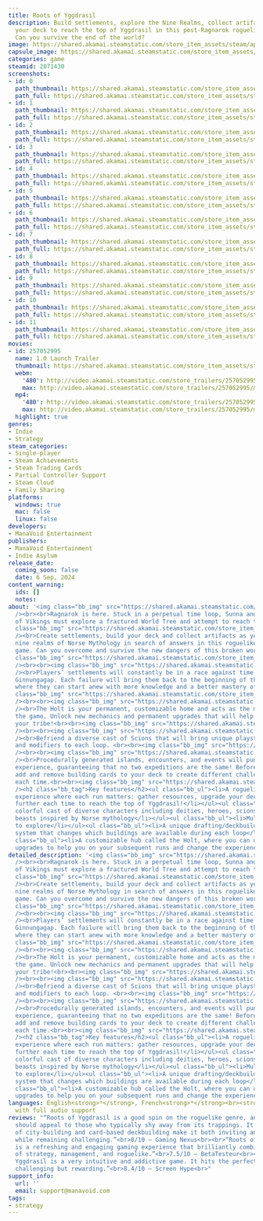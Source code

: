 ```yaml
---
title: Roots of Yggdrasil
description: Build settlements, explore the Nine Realms, collect artifacts and upgrade
  your deck to reach the top of Yggdrasil in this post-Ragnarok roguelike city-builder!
  Can you survive the end of the world?
image: https://shared.akamai.steamstatic.com/store_item_assets/steam/apps/2071430/header.jpg?t=1727125421
capsule_image: https://shared.akamai.steamstatic.com/store_item_assets/steam/apps/2071430/capsule_231x87.jpg?t=1727125421
categories: game
steamid: 2071430
screenshots:
- id: 0
  path_thumbnail: https://shared.akamai.steamstatic.com/store_item_assets/steam/apps/2071430/ss_50a084941aefad64758fcb87577105410f6a3932.600x338.jpg?t=1727125421
  path_full: https://shared.akamai.steamstatic.com/store_item_assets/steam/apps/2071430/ss_50a084941aefad64758fcb87577105410f6a3932.1920x1080.jpg?t=1727125421
- id: 1
  path_thumbnail: https://shared.akamai.steamstatic.com/store_item_assets/steam/apps/2071430/ss_31acdab31eb97d47a893e1fe9ab086b274c26d84.600x338.jpg?t=1727125421
  path_full: https://shared.akamai.steamstatic.com/store_item_assets/steam/apps/2071430/ss_31acdab31eb97d47a893e1fe9ab086b274c26d84.1920x1080.jpg?t=1727125421
- id: 2
  path_thumbnail: https://shared.akamai.steamstatic.com/store_item_assets/steam/apps/2071430/ss_961390247835df6dadde418bff509c5033078e6c.600x338.jpg?t=1727125421
  path_full: https://shared.akamai.steamstatic.com/store_item_assets/steam/apps/2071430/ss_961390247835df6dadde418bff509c5033078e6c.1920x1080.jpg?t=1727125421
- id: 3
  path_thumbnail: https://shared.akamai.steamstatic.com/store_item_assets/steam/apps/2071430/ss_7e73e158ca3ed35b6fa0452ec47469e92fdc5eac.600x338.jpg?t=1727125421
  path_full: https://shared.akamai.steamstatic.com/store_item_assets/steam/apps/2071430/ss_7e73e158ca3ed35b6fa0452ec47469e92fdc5eac.1920x1080.jpg?t=1727125421
- id: 4
  path_thumbnail: https://shared.akamai.steamstatic.com/store_item_assets/steam/apps/2071430/ss_c2f86bace263f054cd4390cf53e8e460385844de.600x338.jpg?t=1727125421
  path_full: https://shared.akamai.steamstatic.com/store_item_assets/steam/apps/2071430/ss_c2f86bace263f054cd4390cf53e8e460385844de.1920x1080.jpg?t=1727125421
- id: 5
  path_thumbnail: https://shared.akamai.steamstatic.com/store_item_assets/steam/apps/2071430/ss_e9148af7c07b5b151e42ffa5246c6ee7fc870054.600x338.jpg?t=1727125421
  path_full: https://shared.akamai.steamstatic.com/store_item_assets/steam/apps/2071430/ss_e9148af7c07b5b151e42ffa5246c6ee7fc870054.1920x1080.jpg?t=1727125421
- id: 6
  path_thumbnail: https://shared.akamai.steamstatic.com/store_item_assets/steam/apps/2071430/ss_afb24a1d4aaeb16f44b5dbfe2e2694a3999953ac.600x338.jpg?t=1727125421
  path_full: https://shared.akamai.steamstatic.com/store_item_assets/steam/apps/2071430/ss_afb24a1d4aaeb16f44b5dbfe2e2694a3999953ac.1920x1080.jpg?t=1727125421
- id: 7
  path_thumbnail: https://shared.akamai.steamstatic.com/store_item_assets/steam/apps/2071430/ss_267a06500863912762d50290a8f3a485bc425edf.600x338.jpg?t=1727125421
  path_full: https://shared.akamai.steamstatic.com/store_item_assets/steam/apps/2071430/ss_267a06500863912762d50290a8f3a485bc425edf.1920x1080.jpg?t=1727125421
- id: 8
  path_thumbnail: https://shared.akamai.steamstatic.com/store_item_assets/steam/apps/2071430/ss_e4220b6573f05a74aa2f13f400cac2b17e88027c.600x338.jpg?t=1727125421
  path_full: https://shared.akamai.steamstatic.com/store_item_assets/steam/apps/2071430/ss_e4220b6573f05a74aa2f13f400cac2b17e88027c.1920x1080.jpg?t=1727125421
- id: 9
  path_thumbnail: https://shared.akamai.steamstatic.com/store_item_assets/steam/apps/2071430/ss_4a1f2d54ea8839cd11a94f5e58cb074ca3fb5c16.600x338.jpg?t=1727125421
  path_full: https://shared.akamai.steamstatic.com/store_item_assets/steam/apps/2071430/ss_4a1f2d54ea8839cd11a94f5e58cb074ca3fb5c16.1920x1080.jpg?t=1727125421
- id: 10
  path_thumbnail: https://shared.akamai.steamstatic.com/store_item_assets/steam/apps/2071430/ss_21b3f19aad5a333ae2a2a860ca41a76dd56485d6.600x338.jpg?t=1727125421
  path_full: https://shared.akamai.steamstatic.com/store_item_assets/steam/apps/2071430/ss_21b3f19aad5a333ae2a2a860ca41a76dd56485d6.1920x1080.jpg?t=1727125421
- id: 11
  path_thumbnail: https://shared.akamai.steamstatic.com/store_item_assets/steam/apps/2071430/ss_306539a5291ce52334c5e8eda1d8b11a95f9ca2c.600x338.jpg?t=1727125421
  path_full: https://shared.akamai.steamstatic.com/store_item_assets/steam/apps/2071430/ss_306539a5291ce52334c5e8eda1d8b11a95f9ca2c.1920x1080.jpg?t=1727125421
movies:
- id: 257052995
  name: 1.0 Launch Trailer
  thumbnail: https://shared.akamai.steamstatic.com/store_item_assets/steam/apps/257052995/movie.293x165.jpg?t=1725644588
  webm:
    '480': http://video.akamai.steamstatic.com/store_trailers/257052995/movie480_vp9.webm?t=1725644588
    max: http://video.akamai.steamstatic.com/store_trailers/257052995/movie_max_vp9.webm?t=1725644588
  mp4:
    '480': http://video.akamai.steamstatic.com/store_trailers/257052995/movie480.mp4?t=1725644588
    max: http://video.akamai.steamstatic.com/store_trailers/257052995/movie_max.mp4?t=1725644588
  highlight: true
genres:
- Indie
- Strategy
steam_categories:
- Single-player
- Steam Achievements
- Steam Trading Cards
- Partial Controller Support
- Steam Cloud
- Family Sharing
platforms:
  windows: true
  mac: false
  linux: false
developers:
- ManaVoid Entertainment
publishers:
- ManaVoid Entertainment
- Indie Asylum
release_date:
  coming_soon: false
  date: 6 Sep, 2024
content_warning:
  ids: []
  notes:
about: '<img class="bb_img" src="https://shared.akamai.steamstatic.com/store_item_assets/steam/apps/2071430/extras/Essai_About_2.gif?t=1727125421"
  /><br><br>Ragnarok is here. Stuck in a perpetual time loop, Sunna and her tribe
  of Vikings must explore a fractured World Tree and attempt to reach the top of Yggdrasil.<br><br><img
  class="bb_img" src="https://shared.akamai.steamstatic.com/store_item_assets/steam/apps/2071430/extras/Title_1_copie_2.png?t=1727125421"
  /><br>Create settlements, build your deck and collect artifacts as you explore the
  nine realms of Norse Mythology in search of answers in this roguelike city-building
  game. Can you overcome and survive the new dangers of this broken world?<br><br><img
  class="bb_img" src="https://shared.akamai.steamstatic.com/store_item_assets/steam/apps/2071430/extras/BUILD.gif?t=1727125421"
  /><br><br><img class="bb_img" src="https://shared.akamai.steamstatic.com/store_item_assets/steam/apps/2071430/extras/Title_2_copie_2.png?t=1727125421"
  /><br>Players’ settlements will constantly be in a race against time to avoid the
  Ginnungagap. Each failure will bring them back to the beginning of their adventure,
  where they can start anew with more knowledge and a better mastery of the game mechanics.<br><br><img
  class="bb_img" src="https://shared.akamai.steamstatic.com/store_item_assets/steam/apps/2071430/extras/Ginnungagap.gif?t=1727125421"
  /><br><br><img class="bb_img" src="https://shared.akamai.steamstatic.com/store_item_assets/steam/apps/2071430/extras/Title_3_copie_2.png?t=1727125421"
  /><br>The Holt is your permanent, customizable home and acts as the main hub of
  the game. Unlock new mechanics and permanent upgrades that will help you rebuild
  your tribe!<br><br><img class="bb_img" src="https://shared.akamai.steamstatic.com/store_item_assets/steam/apps/2071430/extras/TheHolt.gif?t=1727125421"
  /><br><br><img class="bb_img" src="https://shared.akamai.steamstatic.com/store_item_assets/steam/apps/2071430/extras/Title_4_copie_2__1_.png?t=1727125421"
  /><br>Befriend a diverse cast of Scions that will bring unique playstyles, bonus
  and modifiers to each loop. <br><br><img class="bb_img" src="https://shared.akamai.steamstatic.com/store_item_assets/steam/apps/2071430/extras/ScionsBanner2.png?t=1727125421"
  /><br><br><img class="bb_img" src="https://shared.akamai.steamstatic.com/store_item_assets/steam/apps/2071430/extras/Title_5_copie_2.png?t=1727125421"
  /><br>Procedurally generated islands, encounters, and events will punctuate your
  experience, guaranteeing that no two expeditions are the same! Before each run,
  add and remove building cards to your deck to create different challenges and opportunities
  each time.<br><br><img class="bb_img" src="https://shared.akamai.steamstatic.com/store_item_assets/steam/apps/2071430/extras/EVENT.gif?t=1727125421"
  /><h2 class="bb_tag">Key features</h2><ul class="bb_ul"><li>A roguelike city-builder
  experience where each run matters: gather resources, upgrade your deck, and progress
  further each time to reach the top of Yggdrasil!</li></ul><ul class="bb_ul"><li>A
  colorful cast of diverse characters including deities, heroes, scions and other
  beasts inspired by Norse mythology</li></ul><ul class="bb_ul"><li>Multiple Biomes
  to explore</li></ul><ul class="bb_ul"><li>A unique drafting/deckbuilding hybrid
  system that changes which buildings are available during each loop</li></ul><ul
  class="bb_ul"><li>A customizable hub called the Holt, where you can unlock permanent
  upgrades to help you on your subsequent runs and change the experience</li></ul>'
detailed_description: '<img class="bb_img" src="https://shared.akamai.steamstatic.com/store_item_assets/steam/apps/2071430/extras/Essai_About_2.gif?t=1727125421"
  /><br><br>Ragnarok is here. Stuck in a perpetual time loop, Sunna and her tribe
  of Vikings must explore a fractured World Tree and attempt to reach the top of Yggdrasil.<br><br><img
  class="bb_img" src="https://shared.akamai.steamstatic.com/store_item_assets/steam/apps/2071430/extras/Title_1_copie_2.png?t=1727125421"
  /><br>Create settlements, build your deck and collect artifacts as you explore the
  nine realms of Norse Mythology in search of answers in this roguelike city-building
  game. Can you overcome and survive the new dangers of this broken world?<br><br><img
  class="bb_img" src="https://shared.akamai.steamstatic.com/store_item_assets/steam/apps/2071430/extras/BUILD.gif?t=1727125421"
  /><br><br><img class="bb_img" src="https://shared.akamai.steamstatic.com/store_item_assets/steam/apps/2071430/extras/Title_2_copie_2.png?t=1727125421"
  /><br>Players’ settlements will constantly be in a race against time to avoid the
  Ginnungagap. Each failure will bring them back to the beginning of their adventure,
  where they can start anew with more knowledge and a better mastery of the game mechanics.<br><br><img
  class="bb_img" src="https://shared.akamai.steamstatic.com/store_item_assets/steam/apps/2071430/extras/Ginnungagap.gif?t=1727125421"
  /><br><br><img class="bb_img" src="https://shared.akamai.steamstatic.com/store_item_assets/steam/apps/2071430/extras/Title_3_copie_2.png?t=1727125421"
  /><br>The Holt is your permanent, customizable home and acts as the main hub of
  the game. Unlock new mechanics and permanent upgrades that will help you rebuild
  your tribe!<br><br><img class="bb_img" src="https://shared.akamai.steamstatic.com/store_item_assets/steam/apps/2071430/extras/TheHolt.gif?t=1727125421"
  /><br><br><img class="bb_img" src="https://shared.akamai.steamstatic.com/store_item_assets/steam/apps/2071430/extras/Title_4_copie_2__1_.png?t=1727125421"
  /><br>Befriend a diverse cast of Scions that will bring unique playstyles, bonus
  and modifiers to each loop. <br><br><img class="bb_img" src="https://shared.akamai.steamstatic.com/store_item_assets/steam/apps/2071430/extras/ScionsBanner2.png?t=1727125421"
  /><br><br><img class="bb_img" src="https://shared.akamai.steamstatic.com/store_item_assets/steam/apps/2071430/extras/Title_5_copie_2.png?t=1727125421"
  /><br>Procedurally generated islands, encounters, and events will punctuate your
  experience, guaranteeing that no two expeditions are the same! Before each run,
  add and remove building cards to your deck to create different challenges and opportunities
  each time.<br><br><img class="bb_img" src="https://shared.akamai.steamstatic.com/store_item_assets/steam/apps/2071430/extras/EVENT.gif?t=1727125421"
  /><h2 class="bb_tag">Key features</h2><ul class="bb_ul"><li>A roguelike city-builder
  experience where each run matters: gather resources, upgrade your deck, and progress
  further each time to reach the top of Yggdrasil!</li></ul><ul class="bb_ul"><li>A
  colorful cast of diverse characters including deities, heroes, scions and other
  beasts inspired by Norse mythology</li></ul><ul class="bb_ul"><li>Multiple Biomes
  to explore</li></ul><ul class="bb_ul"><li>A unique drafting/deckbuilding hybrid
  system that changes which buildings are available during each loop</li></ul><ul
  class="bb_ul"><li>A customizable hub called the Holt, where you can unlock permanent
  upgrades to help you on your subsequent runs and change the experience</li></ul>'
languages: English<strong>*</strong>, French<strong>*</strong><br><strong>*</strong>languages
  with full audio support
reviews: "“Roots of Yggdrasil is a good spin on the roguelike genre, and one that
  should appeal to those who typically shy away from its trappings. It’s combination
  of city-building and card-based deckbuilding make it both inviting and forgiving,
  while remaining challenging.”<br>8/10 – Gaming Nexus<br><br>“Roots of Yggdrasil
  is a refreshing and engaging gaming experience that brilliantly combines elements
  of strategy, management, and roguelike.”<br>7.5/10 – BetaTesteur<br><br>“Roots of
  Yggdrasil is a very intuitive and addictive game. It hits the perfect balance of
  challenging but rewarding.”<br>8.4/10 – Screen Hype<br>"
support_info:
  url: ''
  email: support@manavoid.com
tags:
- strategy
---
```


